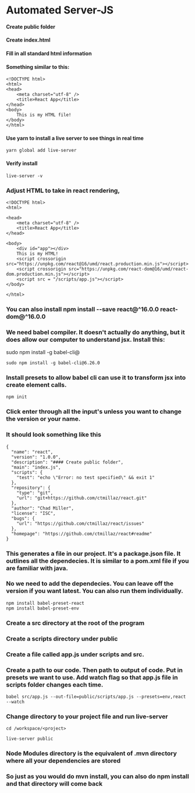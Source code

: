 # Automated Server-JS

#### Create public folder

#### Create index.html 

#### Fill in all standard html information

#### Something similar to this:

```
<!DOCTYPE html>
<html>
<head>
    <meta charset="utf-8" />
    <title>React App</title>
</head>
<body>
    This is my HTML file!
</body>
</html>
```

#### Use yarn to install a live server to see things in real time
```
yarn global add live-server
```
#### Verify install
```
live-server -v
```

### Adjust HTML to take in react rendering, 
```
<!DOCTYPE html>
<html>

<head>
    <meta charset="utf-8" />
    <title>React App</title>
</head>

<body>
    <div id="app"></div>
    This is my HTML!
    <script crossorigin src="https://unpkg.com/react@16/umd/react.production.min.js"></script>
    <script crossorigin src="https://unpkg.com/react-dom@16/umd/react-dom.production.min.js"></script>
    <script src = "/scripts/app.js"></script>
</body>

</html>
```
### You can also install npm install --save react@^16.0.0 react-dom@^16.0.0

### We need babel compiler.  It doesn't actually do anything, but it does allow our computer to understand jsx. Install this:
sudo npm install -g babel-cli@<version>
```
sudo npm install -g babel-cli@6.26.0
```

### Install presets to allow babel cli can use it to transform jsx into create element calls.
```
npm init
```

### Click enter through all the input's unless you want to change the version or your name.
### It should look something like this

```
{
  "name": "react",
  "version": "1.0.0",
  "description": "#### Create public folder",
  "main": "index.js",
  "scripts": {
    "test": "echo \"Error: no test specified\" && exit 1"
  },
  "repository": {
    "type": "git",
    "url": "git+https://github.com/ctmillaz/react.git"
  },
  "author": "Chad Miller",
  "license": "ISC",
  "bugs": {
    "url": "https://github.com/ctmillaz/react/issues"
  },
  "homepage": "https://github.com/ctmillaz/react#readme"
}
```

### This generates a file in our project.  It's a package.json file.  It outlines all the dependecies.  It is similar to a pom.xml file if you are familiar with java.
### No we need to add the dependecies.  You can leave off the version if you want latest.  You can also run them individually.
```
npm install babel-preset-react
npm install babel-preset-env
```

### Create a src directory at the root of the program
### Create a scripts directory under public
### Create a file called app.js under scripts and src.

### Create a path to our code.  Then path to output of code. Put in presets we want to use. Add watch flag so that app.js file in scripts folder changes each time.
```
babel src/app.js --out-file=public/scripts/app.js --presets=env,react --watch
```

### Change directory to your project file and run live-server
```
cd /workspace/<project>
```
```
live-server public
```
### Node Modules directory is the equivalent of .mvn directory where all your dependencies are stored
### So just as you would do mvn install, you can also do npm install and that directory will come back
